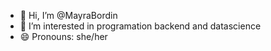 - 👋 Hi, I’m @MayraBordin
- 👀 I’m interested in programation backend and datascience
- 😄 Pronouns: she/her
<!---
MayraBordin/MayraBordin is a ✨ special ✨ repository because its `README.md` (this file) appears on your GitHub profile.
You can click the Preview link to take a look at your changes.
--->
